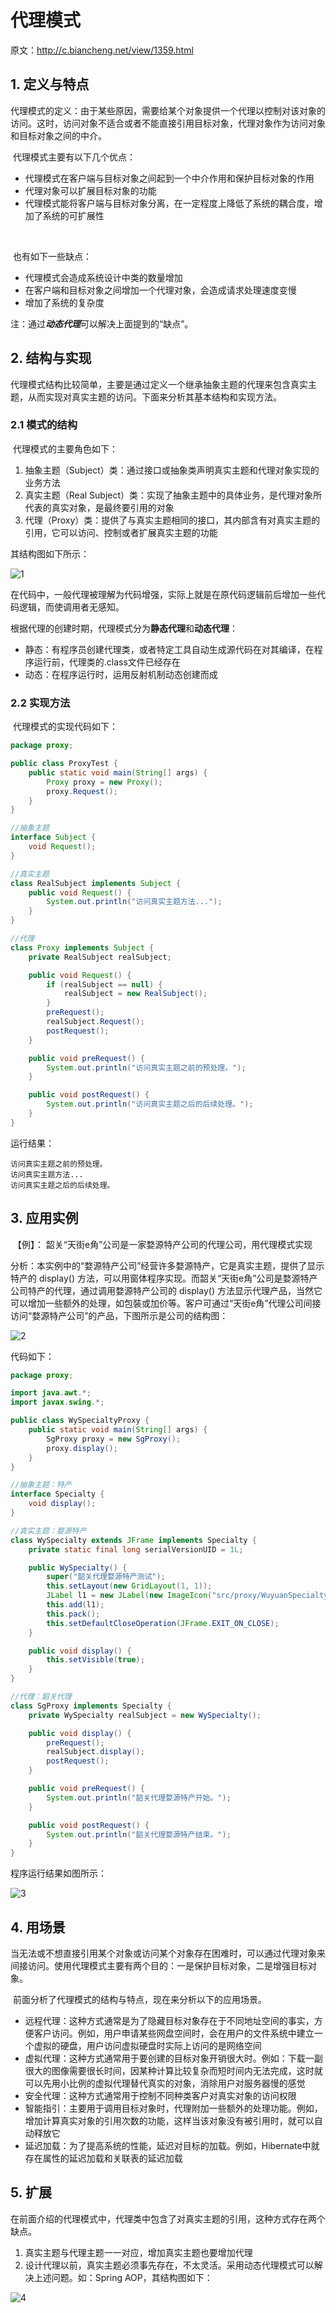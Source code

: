 # 代理模式

原文：http://c.biancheng.net/view/1359.html



## 1. 定义与特点

​        代理模式的定义：由于某些原因，需要给某个对象提供一个代理以控制对该对象的访问。这时，访问对象不适合或者不能直接引用目标对象，代理对象作为访问对象和目标对象之间的中介。

​        代理模式主要有以下几个优点：

* 代理模式在客户端与目标对象之间起到一个中介作用和保护目标对象的作用
* 代理对象可以扩展目标对象的功能
* 代理模式能将客户端与目标对象分离，在一定程度上降低了系统的耦合度，增加了系统的可扩展性

​        

​        也有如下一些缺点：

* 代理模式会造成系统设计中类的数量增加
* 在客户端和目标对象之间增加一个代理对象，会造成请求处理速度变慢
* 增加了系统的复杂度

注：通过***动态代理***可以解决上面提到的“缺点”。

## 2. 结构与实现

​        代理模式结构比较简单，主要是通过定义一个继承抽象主题的代理来包含真实主题，从而实现对真实主题的访问。下面来分析其基本结构和实现方法。

### 2.1 模式的结构

​        代理模式的主要角色如下：

1. 抽象主题（Subject）类：通过接口或抽象类声明真实主题和代理对象实现的业务方法
2. 真实主题（Real Subject）类：实现了抽象主题中的具体业务，是代理对象所代表的真实对象，是最终要引用的对象
3. 代理（Proxy）类：提供了与真实主题相同的接口，其内部含有对真实主题的引用，它可以访问、控制或者扩展真实主题的功能

其结构图如下所示：

![1](../../images/DesignPattern/Structure/1.gif)

​        在代码中，一般代理被理解为代码增强，实际上就是在原代码逻辑前后增加一些代码逻辑，而使调用者无感知。

​        根据代理的创建时期，代理模式分为**静态代理**和**动态代理**：

* 静态：有程序员创建代理类，或者特定工具自动生成源代码在对其编译，在程序运行前，代理类的.class文件已经存在
* 动态：在程序运行时，运用反射机制动态创建而成

### 2.2 实现方法

​        代理模式的实现代码如下：

```java
package proxy;

public class ProxyTest {
    public static void main(String[] args) {
        Proxy proxy = new Proxy();
        proxy.Request();
    }
}

//抽象主题
interface Subject {
    void Request();
}

//真实主题
class RealSubject implements Subject {
    public void Request() {
        System.out.println("访问真实主题方法...");
    }
}

//代理
class Proxy implements Subject {
    private RealSubject realSubject;

    public void Request() {
        if (realSubject == null) {
            realSubject = new RealSubject();
        }
        preRequest();
        realSubject.Request();
        postRequest();
    }

    public void preRequest() {
        System.out.println("访问真实主题之前的预处理。");
    }

    public void postRequest() {
        System.out.println("访问真实主题之后的后续处理。");
    }
}
```

运行结果：

```
访问真实主题之前的预处理。
访问真实主题方法...
访问真实主题之后的后续处理。
```

## 3. 应用实例

​        【例】： 韶关“天街e角”公司是一家婺源特产公司的代理公司，用代理模式实现

​        分析：本实例中的“婺源特产公司”经营许多婺源特产，它是真实主题，提供了显示特产的 display() 方法，可以用窗体程序实现。而韶关“天街e角”公司是婺源特产公司特产的代理，通过调用婺源特产公司的 display() 方法显示代理产品，当然它可以增加一些额外的处理，如包裝或加价等。客户可通过“天街e角”代理公司间接访问“婺源特产公司”的产品，下图所示是公司的结构图：

![2](../../images/DesignPattern/Structure/2.gif)

代码如下：

```java
package proxy;

import java.awt.*;
import javax.swing.*;

public class WySpecialtyProxy {
    public static void main(String[] args) {
        SgProxy proxy = new SgProxy();
        proxy.display();
    }
}

//抽象主题：特产
interface Specialty {
    void display();
}

//真实主题：婺源特产
class WySpecialty extends JFrame implements Specialty {
    private static final long serialVersionUID = 1L;

    public WySpecialty() {
        super("韶关代理婺源特产测试");
        this.setLayout(new GridLayout(1, 1));
        JLabel l1 = new JLabel(new ImageIcon("src/proxy/WuyuanSpecialty.jpg"));
        this.add(l1);
        this.pack();
        this.setDefaultCloseOperation(JFrame.EXIT_ON_CLOSE);
    }

    public void display() {
        this.setVisible(true);
    }
}

//代理：韶关代理
class SgProxy implements Specialty {
    private WySpecialty realSubject = new WySpecialty();

    public void display() {
        preRequest();
        realSubject.display();
        postRequest();
    }

    public void preRequest() {
        System.out.println("韶关代理婺源特产开始。");
    }

    public void postRequest() {
        System.out.println("韶关代理婺源特产结束。");
    }
}
```

程序运行结果如图所示：

![3](../../images/DesignPattern/Structure/3.jpg)



## 4. 用场景

​        当无法或不想直接引用某个对象或访问某个对象存在困难时，可以通过代理对象来间接访问。使用代理模式主要有两个目的：一是保护目标对象，二是增强目标对象。

​        前面分析了代理模式的结构与特点，现在来分析以下的应用场景。

* 远程代理：这种方式通常是为了隐藏目标对象存在于不同地址空间的事实，方便客户访问。例如，用户申请某些网盘空间时，会在用户的文件系统中建立一个虚拟的硬盘，用户访问虚拟硬盘时实际上访问的是网络空间
* 虚拟代理：这种方式通常用于要创建的目标对象开销很大时。例如：下载一副很大的图像需要很长时间，因某种计算比较复杂而短时间内无法完成，这时就可以先用小比例的虚拟代理替代真实的对象，消除用户对服务器慢的感觉
* 安全代理：这种方式通常用于控制不同种类客户对真实对象的访问权限
* 智能指引：主要用于调用目标对象时，代理附加一些额外的处理功能。例如，增加计算真实对象的引用次数的功能，这样当该对象没有被引用时，就可以自动释放它
* 延迟加载：为了提高系统的性能，延迟对目标的加载。例如，Hibernate中就存在属性的延迟加载和关联表的延迟加载

## 5. 扩展

​        在前面介绍的代理模式中，代理类中包含了对真实主题的引用，这种方式存在两个缺点。

1. 真实主题与代理主题一一对应，增加真实主题也要增加代理
2. 设计代理以前，真实主题必须事先存在，不太灵活。采用动态代理模式可以解决上述问题。如：Spring AOP，其结构图如下：

![4](../../images/DesignPattern/Structure/4.gif)